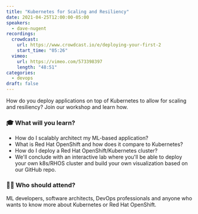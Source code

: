 ```yaml
---
title: "Kubernetes for Scaling and Resiliency"
date: 2021-04-25T12:00:00-05:00
speakers:
  - dave-nugent
recordings:
  crowdcast:
    url: https://www.crowdcast.io/e/deploying-your-first-2
    start_time: "05:26"
  vimeo:
    url: https://vimeo.com/573398397
    length: "48:51"
categories:
  - devops
draft: false
---
```


How do you deploy applications on top of Kubernetes to allow for scaling and resiliency? Join our workshop and learn how.

### 🎓 What will you learn?

* How do I scalably architect my ML-based application?
* What is Red Hat OpenShift and how does it compare to Kubernetes?
* How do I deploy a Red Hat OpenShift/Kubernetes cluster?
* We'll conclude with an interactive lab where you'll be able to deploy your own k8s/RHOS cluster and build your own visualization based on our GitHub repo.

### 👩‍💻 Who should attend?

ML developers, software architects, DevOps professionals and anyone who wants to know more about Kubernetes or Red Hat OpenShift.
